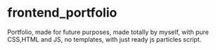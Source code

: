 # frontend_portfolio
Portfolio, made for future purposes, made totally by myself, with pure CSS,HTML and JS, no templates, with just ready js particles script.
